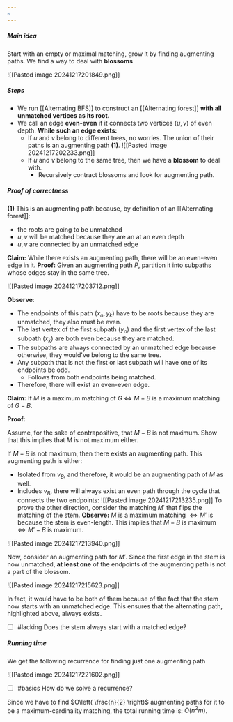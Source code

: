 ```yaml
---
~
---
```


##### Main idea 

Start with an empty or maximal matching, grow it by finding augmenting paths.
We find a way to deal with **blossoms** 

![[Pasted image 20241217201849.png]]


##### Steps

- We run [[Alternating BFS]] to construct an [[Alternating forest]] **with all unmatched vertices as its root.**
- We call an edge **even-even** if it connects two vertices $(u,v)$ of even depth. **While such an edge exists:**
	- If $u$ and $v$ belong to different trees, no worries. The union of their paths is an augmenting path **(1)**. 
![[Pasted image 20241217202233.png]]
	- If $u$ and $v$ belong to the same tree, then we have a **blossom** to deal with.
		- Recursively contract blossoms and look for augmenting path. 


##### Proof of correctness

**(1)** This is an augmenting path because, by definition of an [[Alternating forest]]:
- the roots are going to be unmatched
- $u,v$ will be matched because they are an at an even depth
- $u,v$ are connected by an unmatched edge

**Claim:** While there exists an augmenting path, there will be an even-even edge in it.
**Proof:**
Given an augmenting path $P$, partition it into subpaths whose edges stay in the same tree. 

![[Pasted image 20241217203712.png]]

**Observe**: 
- The endpoints of this path $(x_{o}, y_{k})$ have to be roots because they are unmatched, they also must be even.
- The last vertex of the first subpath $(y_{o})$ and the first vertex of the last subpath $(x_{k})$ are both even because they are matched.
- The subpaths are always connected by an unmatched edge because otherwise, they would've belong to the same tree.
- Any subpath that is not the first or last subpath will have one of its endpoints be odd. 
	- Follows from both endpoints being matched.
- Therefore, there will exist an even-even edge.

**Claim:** If $M$ is a maximum matching of $G$ $\iff$ $M - B$ is a maximum matching of $G - B$. 

**Proof:** 

Assume, for the sake of contrapositive, that $M-B$ is not maximum. Show that this implies that $M$ is not maximum either. 

If $M-B$ is not maximum, then there exists an augmenting path. This augmenting path is either:
- Isolated from $v_{B}$, and therefore, it would be an augmenting path of $M$ as well.
- Includes $v_{B}$, there will always exist an even path through the cycle that connects the two endpoints:
![[Pasted image 20241217213235.png]]
To prove the other direction, consider the matching $M'$ that flips the matching of the stem. 
	**Observe:** $M$ is a maximum matching $\iff M'$ is because the stem is even-length.
	This implies that $M-B$ is maximum $\iff M' - B$ is maximum.
	
![[Pasted image 20241217213940.png]]

Now, consider an augmenting path for $M'$. Since the first edge in the stem is now unmatched, **at least one** of the endpoints of the augmenting path is not a part of the blossom. 

![[Pasted image 20241217215623.png]]

In fact, it would have to be both of them because of the fact that the stem now starts with an unmatched edge. This ensures that the alternating path, highlighted above, always exists.

- [ ] #lacking Does the stem always start with a matched edge?

##### Running time

We get the following recurrence for finding just one augmenting path

![[Pasted image 20241217221602.png]]
- [ ] #basics How do we solve a recurrence?

Since we have to find $O\left( \frac{n}{2} \right)$ augmenting paths for it to be a maximum-cardinality matching, the total running time is: $O(n^2m)$.
